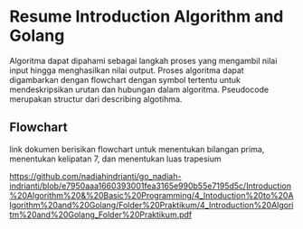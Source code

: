 
# Resume Introduction Algorithm and Golang

Algoritma dapat dipahami sebagai langkah proses yang mengambil nilai input hingga menghasilkan nilai output. 
Proses algoritma dapat digambarkan dengan flowchart dengan symbol tertentu untuk mendeskripsikan urutan dan hubungan dalam algoritma. 
Pseudocode merupakan structur dari describing algotihma.




## Flowchart

link dokumen berisikan flowchart untuk menentukan bilangan prima, menentukan kelipatan 7, dan menentukan luas trapesium

https://github.com/nadiahindrianti/go_nadiah-indrianti/blob/e7950aaa1660393001fea3165e990b55e7195d5c/Introduction%20Algorithm%20&%20Basic%20Programming/4_Intoduction%20to%20Algorithm%20and%20Golang/Folder%20Praktikum/4_Introduction%20Algoritm%20and%20Golang_Folder%20Praktikum.pdf

